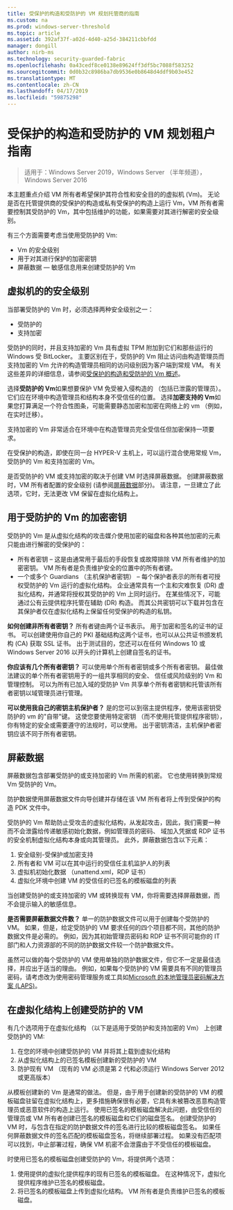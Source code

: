 ```yaml
---
title: 受保护的构造和受防护的 VM 规划托管商的指南
ms.custom: na
ms.prod: windows-server-threshold
ms.topic: article
ms.assetid: 392af37f-a02d-4d40-a25d-384211cbbfdd
manager: dongill
author: nirb-ms
ms.technology: security-guarded-fabric
ms.openlocfilehash: 0a43cedf8ce0138e89624ff3df5bc7088f583252
ms.sourcegitcommit: 0d0b32c8986ba7db9536e0b8648d4ddf9b03e452
ms.translationtype: MT
ms.contentlocale: zh-CN
ms.lasthandoff: 04/17/2019
ms.locfileid: "59875298"
---
```

# <a name="guarded-fabric-and-shielded-vm-planning-guide-for-tenants"></a>受保护的构造和受防护的 VM 规划租户指南

>适用于：Windows Server 2019，Windows Server （半年频道），Windows Server 2016

本主题重点介绍 VM 所有者希望保护其符合性和安全目的的虚拟机 (Vm)。 无论是否在托管提供商的受保护的构造或私有受保护的构造上运行 Vm，VM 所有者需要控制其受防护的 Vm，其中包括维护的功能，如果需要对其进行解密的安全级别。

有三个方面需要考虑当使用受防护的 Vm:

- Vm 的安全级别
- 用于对其进行保护的加密密钥
- 屏蔽数据 — 敏感信息用来创建受防护的 Vm 

## <a name="security-level-for-the-vms"></a>虚拟机的的安全级别

当部署受防护的 Vm 时，必须选择两种安全级别之一：

- 受防护的 
- 支持加密

受防护的同时，并且支持加密的 Vm 具有虚拟 TPM 附加到它们和那些运行的 Windows 受 BitLocker。 主要区别在于，受防护的 Vm 阻止访问由构造管理员而支持加密的 Vm 允许的构造管理员相同的访问级别因为客户端到常规 VM。 有关这些差异的详细信息，请参阅[受保护的构造和受防护的 Vm 概述](guarded-fabric-and-shielded-vms.md)。 

选择**受防护的 Vm**如果想要保护 VM 免受被入侵构造的 （包括已泄露的管理员）。 它们应在环境中构造管理员和结构本身不受信任的位置。 选择**加密支持的 Vm**如果您打算满足一个符合性图条，可能需要静态加密和加密在网络上的 vm （例如，在实时迁移）。

支持加密的 Vm 非常适合在环境中在构造管理员完全受信任但加密保持一项要求。

在受保护的构造，即使在同一台 HYPER-V 主机上，可以运行混合使用常规 Vm，受防护的 Vm 和支持加密的 Vm。 

是否受防护的 VM 或支持加密的取决于创建 VM 时选择屏蔽数据。 创建屏蔽数据时，VM 所有者配置的安全级别 (请参阅[屏蔽数据](#shielding-data)部分)。
请注意，一旦建立了此选项，它时，无法更改 VM 保留在虚拟化结构上。

## <a name="cryptographic-keys-used-for-shielded-vms"></a>用于受防护的 Vm 的加密密钥

受防护的 Vm 是从虚拟化结构的攻击媒介使用加密的磁盘和各种其他加密的元素只能由进行解密的受保护的：

- 所有者密钥 – 这是由通常用于最后的手段恢复或故障排除 VM 所有者维护的加密密钥。 VM 所有者是负责维护安全的位置中的所有者键。
- 一个或多个 Guardians （主机保护者密钥） – 每个保护者表示的所有者可授权受防护的 Vm 运行的虚拟化结构。 企业通常具有一个主和灾难恢复 (DR) 虚拟化结构，并通常将授权其受防护的 Vm 上同时运行。 在某些情况下，可能通过公有云提供程序托管在辅助 (DR) 构造。 而其公共密钥可以下载并包含在其保护者仅在虚拟化结构上保留任何受保护的构造的私钥。 

**如何创建非所有者密钥？** 所有者键由两个证书表示。 用于加密和签名的证书的证书。 可以创建使用你自己的 PKI 基础结构这两个证书，也可以从公共证书颁发机构 (CA) 获取 SSL 证书。 出于测试目的，您还可以在任何 Windows 10 或 Windows Server 2016 以开头的计算机上创建自签名的证书。

**你应该有几个所有者密钥？** 可以使用单个所有者密钥或多个所有者密钥。 最佳做法建议的单个所有者密钥用于的一组共享相同的安全、 信任或风险级别的 Vm 和管理控制。 可以为所有已加入域的受防护 Vm 共享单个所有者密钥和托管该所有者密钥以域管理员进行管理。

**可以使用我自己的密钥主机保护者？** 是的您可以到宿主提供程序，使用该密钥受防护的 vm 的"自带"键。 这使您要使用特定密钥 （而不使用托管提供程序密钥），你有特定的安全或需要遵守的法规时，可以使用。 出于密钥清洁，主机保护者密钥应该不同于所有者密钥。

## <a name="shielding-data"></a>屏蔽数据

屏蔽数据包含部署受防护的或支持加密的 Vm 所需的机密。 它也使用转换到常规 Vm 受防护的 Vm。

防护数据使用屏蔽数据文件向导创建并存储在该 VM 所有者将上传到受保护的构造 PDK 文件中。

受防护的 Vm 帮助防止受攻击的虚拟化结构，从发起攻击，因此，我们需要一种而不会泄露给传递敏感初始化数据，例如管理员的密码、 域加入凭据或 RDP 证书的安全机制虚拟化结构本身或向其管理员。 此外，屏蔽数据包含以下元素：

1. 安全级别-受保护或加密支持
2. 所有者和 VM 可以在其中运行的受信任主机监护人的列表
3. 虚拟机初始化数据 （unattend.xml，RDP 证书）
4. 虚拟化环境中创建 VM 的受信任的已签名的模板磁盘的列表 

当创建受防护的或支持加密的 VM 或转换现有 VM，你将需要选择屏蔽数据，而不会提示输入的敏感信息。

**是否需要屏蔽数据文件数？** 单一的防护数据文件可以用于创建每个受防护的 VM。 如果，但是，给定受防护的 VM 要求任何的四个项目都不同，其他的防护数据文件是必需的。 例如，因为其初始管理员密码和 RDP 证书不同可能你的 IT 部门和人力资源部的不同的防护数据文件较一个防护数据文件。

虽然可以做的每个受防护的 VM 使用单独的防护数据文件，但它不一定是最佳选择，并应出于适当的理由。 例如，如果每个受防护的 VM 需要具有不同的管理员密码，请考虑改为使用密码管理服务或工具如[Microsoft 的本地管理员密码解决方案 (LAPS)](https://www.microsoft.com/en-us/download/details.aspx?id=46899)。

## <a name="creating-a-shielded-vm-on-a-virtualization-fabric"></a>在虚拟化结构上创建受防护的 VM

有几个选项用于在虚拟化结构 （以下是适用于受防护和支持加密的 Vm） 上创建受防护的 VM:

1. 在您的环境中创建受防护的 VM 并将其上载到虚拟化结构
2. 从虚拟化结构上的已签名模板创建新的受防护的 VM
3. 防护现有 VM （现有的 VM 必须是第 2 代和必须运行 Windows Server 2012 或更高版本）

从模板创建新的 Vm 是通常的做法。 但是，由于用于创建新的受防护的 VM 的模板磁盘驻留在虚拟化结构上，更多措施确保很有必要，它具有未被篡改恶意构造管理员或恶意软件的构造上运行。 使用已签名的模板磁盘解决此问题，由受信任的管理员或 VM 所有者创建已签名的模板磁盘和它们的磁盘签名。 创建受防护的 VM 时，与包含在指定的防护数据文件的签名进行比较的模板磁盘签名。 如果任何屏蔽数据文件的签名匹配的模板磁盘签名，将继续部署过程。 如果没有匹配项可以找到，中止部署过程，确保 VM 机密不会泄露由于不受信任的模板磁盘。

时使用已签名的模板磁盘创建受防护的 Vm，将提供两个选项：

1. 使用提供的虚拟化提供程序的现有已签名的模板磁盘。 在这种情况下，虚拟化提供程序维护已签名的模板磁盘。
2. 将已签名的模板磁盘上传到虚拟化结构。 VM 所有者是负责维护已签名的模板磁盘。 


